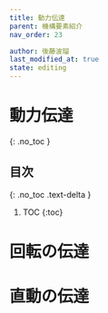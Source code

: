 ```yaml
---
title: 動力伝達
parent: 機構要素紹介
nav_order: 23

author: 後藤波瑠
last_modified_at: true
state: editing
---
```


# 動力伝達
{: .no_toc }

## 目次
{: .no_toc .text-delta }

1. TOC
{:toc}

# 回転の伝達

# 直動の伝達